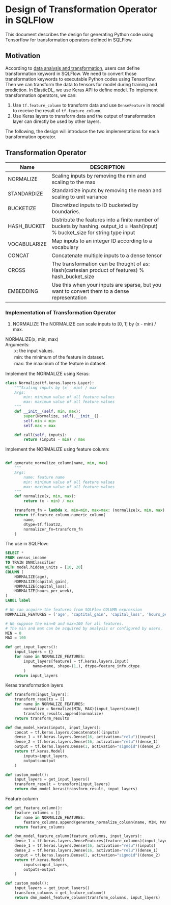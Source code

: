 # Design of Transformation Operator in SQLFlow

This document describes the design for generating Python code using Tensorflow for transformation operators defined in SQLFlow.

## Motivation
According to [data analysis and transformation](https://github.com/sql-machine-learning/elasticdl/blob/develop/docs/designs/data_transform.md#generate-transform-code-from-sqlflow-statement), users can define transformation keyword in SQLFlow. We need to convert those transformation keywords to executable Python codes using Tensorflow. Then we can transform the data to tensors for model during training and prediction. In ElasticDL, we use Keras API to define model. To implement transformation operators, we can:
1. Use `tf.feature_column` to transform data and use `DenseFeature` in model to receive the result of `tf.feature_column`.
2. Use Keras layers to transform data and the output of transformation layer can directly be used by other layers.

The following, the design will introduce the two implementations for each transformation operator.

## Transformation Operator

| Name | DESCRIPTION |
| ---- | -------------- | 
| NORMALIZE | Scaling inputs by removing the min and scaling to the max |
| STANDARDIZE | Standardize inputs by removing the mean and scaling to unit variance|
| BUCKETIZE | Discretized inputs to ID bucketed by boundaries.|
| HASH_BUCKET | Distribute the features into a finite number of buckets by hashing. output_id = Hash(input) % bucket_size for string type input |
| VOCABULARIZE | Map inputs to an integer ID according to a vocabulary |
| CONCAT | Concatenate multiple inputs to a dense tensor |
| CROSS | The transformation can be thought of as: Hash(cartesian product of features) % hash_bucket_size |
| EMBEDDING | Use this when your inputs are sparse, but you want to convert them to a dense representation |

### Implementation of Transformation Operator

1. NORMALIZE
The NORMALIZE can scale inputs to [0, 1] by (x - min) / max.

NORMALIZE(x, min, max) \
Arguments: \
　　x: the input values. \
　　min: the minimum of the feature in dataset. \
　　max: the maximum of the feature in dataset. 

Implement the NORMALIZE using Keras:
```python
class Normalize(tf.keras.layers.Layer):
    """Scaling inputs by (x - min) / max
    Args:
        min: minimum value of all feature values
        max: maximum value of all feature values
    """
    def __init__(self, min, max):
        super(Normalize, self).__init__()
        self.min = min
        self.max = max

    def call(self, inputs):
        return (inputs - min) / max
```

Implement the NORMALIZE using feature column:
```python

def generate_normalize_column(name, min, max)
    """
    Args:
        name: feature name
        min: minimum value of all feature values
        max: maximum value of all feature values
    """
    def normalize(x, min, max):
        return (x - min) / max

    transform_fn = lambda x, min=min, max=max: (normalize(x, min, max)
    return tf.feature_column.numeric_column(
        name,
        dtype=tf.float32,
        normalizer_fn=transform_fn
    )
```

The use in SQLFlow:
```sql
SELECT *
FROM census_income
TO TRAIN DNNClassifier
WITH model.hidden_units = [10, 20]
COLUMN (
    NORMALIZE(age), 
    NORMALIZE(capital_gain), 
    NORMALIZE(capital_loss), 
    NORMALIZE(hours_per_week),
)
LABEL label
```

```python
# We can acquire the features from SQLFlow COLUMN expression
NORMALIZE_FEATURES = ['age', 'captital_gain', 'capital_loss', 'hours_per_week']

# We suppose the min=0 and max=100 for all features.
# The min and max can be acquired by analysis or configured by users.
MIN = 0
MAX = 100

def get_input_layers():
    input_layers = {}
    for name in NORMALIZE_FEATURES:
        input_layers[feature] = tf.keras.layers.Input(
            name=name, shape=(1,), dtype=feature_info.dtype
        )
    return input_layers

```

Keras transformation layers
```python
def transform(input_layers):
    transform_results = []
    for name in NORMALIZE_FEATURES:
        normalize = Normalize(MIN, MAX)(input_layers[name])
        transform_results.append(normalize)
    return transform_results

def dnn_model_keras(inputs, input_layers):
    concat = tf.keras.layers.Concatenate()(inputs)
    dense_1 = tf.keras.layers.Dense(16, activation="relu")(inputs)
    dense_2 = tf.keras.layers.Dense(16, activation="relu")(dense_1)
    output = tf.keras.layers.Dense(1, activation="sigmoid")(dense_2)
    return tf.keras.Model(
        inputs=input_layers,
        outputs=output
    )

def custom_model():
    input_layers = get_input_layers()
    transform_result = transform(input_layers)
    return dnn_model_keras(transform_result, input_layers)
```

Feature column
```python
def get_feature_column():
    feature_columns = []
    for name in NORMALIZE_FEATURES:
        feature_columns.append(generate_normalize_column(name, MIN, MAX))
    return feature_columns

def dnn_model_feature_column(feature_columns, input_layers):
    dense_1 = tf.keras.layers.DenseFeatures(feature_columns)(input_layers)
    dense_1 = tf.keras.layers.Dense(16, activation="relu")(inputs)
    dense_2 = tf.keras.layers.Dense(16, activation="relu")(dense_1)
    output = tf.keras.layers.Dense(1, activation="sigmoid")(dense_2)
    return tf.keras.Model(
        inputs=input_layers,
        outputs=output
    )

def custom_model():
    input_layers = get_input_layers()
    transform_columns = get_feature_column()
    return dnn_model_feature_column(transform_columns, input_layers)
```
